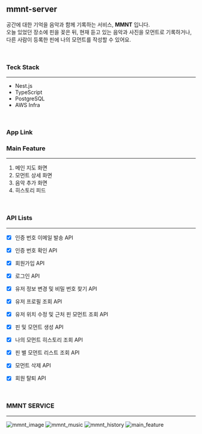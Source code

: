 ## mmnt-server

공간에 대한 기억을 음악과 함께 기록하는 서비스, **MMNT** 입니다.<br> 
오늘 있었던 장소에 핀을 꽂은 뒤, 현재 듣고 있는 음악과 사진을 모먼트로 기록하거나,<br> 다른 사람이 등록한 핀에 나의 모먼트를 작성할 수 있어요.

</br>

### Teck Stack
---
- Nest.js
- TypeScript
- PostgreSQL
- AWS Infra

  
</br>

### App Link



### Main Feature
---
1. 메인 지도 화면
2. 모먼트 상세 화면
3. 음악 추가 화면
4. 히스토리 피드

</br>

### API Lists
---
- [x] 인증 번호 이메일 발송 API
- [x] 인증 번호 확인 API
- [x] 회원가입 API
- [x] 로그인 API
- [x] 유저 정보 변경 및 비밀 번호 찾기 API
- [x] 유저 프로필 조회 API
- [x] 유저 위치 수정 및 근처 핀 모먼트 조회 API 
- [x] 핀 및 모먼트 생성 API
- [x] 나의 모먼트 히스토리 조회 API
- [x] 핀 별 모먼트 리스트 조회 API
- [x] 모먼트 삭제 API
- [x] 회원 탈퇴 API


</br>

### MMNT SERVICE
---
![mmnt_image]("./../images/mmnt_image.png)
![mmnt_music]("./../images/mmnt_moment_image.png)
![mmnt_history]("./../images/mmnt_history_image.png)
![main_feature]("./../images/mmnt_feature.png)



</br>
